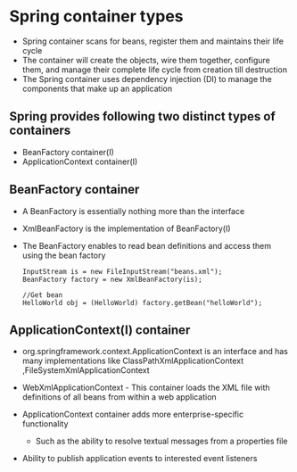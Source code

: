 #	Spring container types

-	Spring container scans for beans, register them and maintains their life cycle
-	The container will create the objects, wire them together, configure them, and manage their complete life cycle from creation till destruction
-	The Spring container uses dependency injection (DI) to manage the components that make up an application


##	Spring provides following two distinct types of containers


-	BeanFactory container(I)
-	ApplicationContext container(I)


## BeanFactory container

-	A BeanFactory is essentially nothing more than the interface 
-	XmlBeanFactory is the implementation of BeanFactory(I)
-	The BeanFactory enables to read bean definitions and access them using the bean factory


		InputStream is = new FileInputStream("beans.xml");
		BeanFactory factory = new XmlBeanFactory(is);
		 
		//Get bean
		HelloWorld obj = (HelloWorld) factory.getBean("helloWorld");
		
		
		
##	ApplicationContext(I) container


-	org.springframework.context.ApplicationContext is an interface and has many implementations like ClassPathXmlApplicationContext ,FileSystemXmlApplicationContext 
-	WebXmlApplicationContext -	This container loads the XML file with definitions of all beans from within a web application

-	ApplicationContext container adds more enterprise-specific functionality 
	-	Such as the ability to resolve textual messages from a properties file
-	Ability to publish application events to interested event listeners
